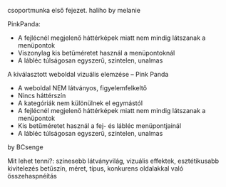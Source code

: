 csoportmunka első fejezet. 
haliho by melanie

PinkPanda:
- A fejlécnél megjelenő háttérképek miatt nem mindig látszanak a menüpontok
- Viszonylag kis betűméretet használ a menüpontoknál
- A lábléc túlságosan egyszerű, szintelen, unalmas

A kiválasztott weboldal vizuális elemzése – Pink Panda

- A weboldal NEM látványos, figyelemfelkeltő
- Nincs háttérszín
- A kategóriák nem különülnek el egymástól
- A fejlécnél megjelenő háttérképek miatt nem mindig látszanak a menüpontok
- Kis betűméretet használ a fej- és lábléc menüpontjainál
- A lábléc túlságosan egyszerű, színtelen, unalmas

by BCsenge

Mit lehet tenni?: színesebb látványvilág, vizuális effektek, esztétikusabb kivitelezés
betűszín, méret, típus, konkurens oldalakkal való összehaspnéítás

